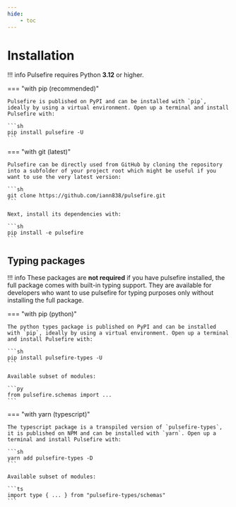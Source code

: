 ```yaml
---
hide:
    - toc
---
```


# Installation

!!! info
    Pulsefire requires Python **3.12** or higher.

=== "with pip (recommended)"

    Pulsefire is published on PyPI and can be installed with `pip`, ideally by using a virtual environment. Open up a terminal and install Pulsefire with:

    ```sh
    pip install pulsefire -U
    ```

=== "with git (latest)"

    Pulsefire can be directly used from GitHub by cloning the repository into a subfolder of your project root which might be useful if you want to use the very latest version:

    ```sh
    git clone https://github.com/iann838/pulsefire.git
    ```

    Next, install its dependencies with:

    ```sh
    pip install -e pulsefire
    ```

## Typing packages

!!! info
    These packages are **not required** if you have pulsefire installed, the full package comes with built-in typing support. They are available for developers who want to use pulsefire for typing purposes only without installing the full package.

=== "with pip (python)"

    The python types package is published on PyPI and can be installed with `pip`, ideally by using a virtual environment. Open up a terminal and install Pulsefire with:

    ```sh
    pip install pulsefire-types -U
    ```

    Available subset of modules:

    ```py
    from pulsefire.schemas import ...
    ```

=== "with yarn (typescript)"

    The typescript package is a transpiled version of `pulsefire-types`, it is published on NPM and can be installed with `yarn`. Open up a terminal and install Pulsefire with:

    ```sh
    yarn add pulsefire-types -D
    ```

    Available subset of modules:

    ```ts
    import type { ... } from "pulsefire-types/schemas"
    ```
